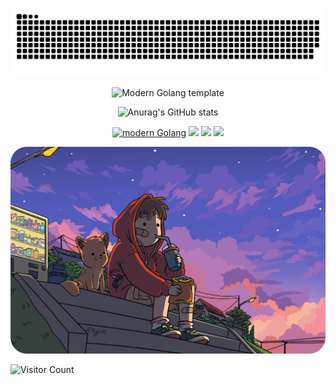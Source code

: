 <div id="title" align=center>

<p align="center"><a href=#><img src="./image/snk-light.svg"></a></p> 

![Modern Golang template][github-sub-title:img]

![Anurag's GitHub stats](https://github-readme-stats.vercel.app/api?username=yaoyaochil&show_icons=true&theme=synthwave)

[![modern Golang](https://img.shields.io/badge/code-Modern%20Golang-blue)]() 
![](https://img.shields.io/badge/讨厌-考试-yellow) 
![](https://img.shields.io/badge/性格-慢热-red) 
![](https://img.shields.io/badge/爱好-搞钱-red)

</div>

![头像](image/header.png)

![Visitor Count](https://profile-counter.glitch.me/yaoyaochil/count.svg)

[github-sub-title:img]: https://readme-typing-svg.herokuapp.com?font=Segoe+Script&center=true&lines=Welcome+to+my+GitHub+Profile!;I'm+yaoyaochil;Nice+to+meet+you!